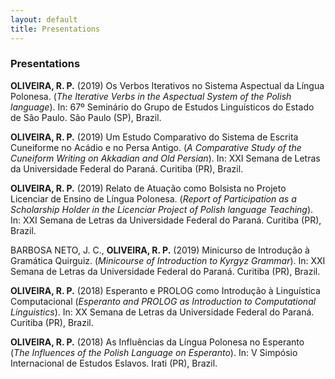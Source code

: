 ```yaml
---
layout: default
title: Presentations
---
```


### Presentations

**OLIVEIRA, R. P.** (2019) Os Verbos Iterativos no Sistema Aspectual da Língua Polonesa. (_The Iterative Verbs in the Aspectual System of the Polish language_). In: 67º Seminário do Grupo de Estudos Linguísticos do Estado de São Paulo. São Paulo (SP), Brazil.

**OLIVEIRA, R. P.** (2019) Um Estudo Comparativo do Sistema de Escrita Cuneiforme no Acádio e no Persa Antigo. (_A Comparative Study of the Cuneiform Writing on Akkadian and Old Persian_). In: XXI Semana de Letras da Universidade Federal do Paraná. Curitiba (PR), Brazil.

**OLIVEIRA, R. P.** (2019) Relato de Atuação como Bolsista no Projeto Licenciar de Ensino de Língua Polonesa. (_Report of Participation as a Scholarship Holder in the Licenciar Project of Polish language Teaching_). In: XXI Semana de Letras da Universidade Federal do Paraná. Curitiba (PR), Brazil.

BARBOSA NETO, J. C., **OLIVEIRA, R. P.** (2019) Minicurso de Introdução à Gramática Quirguiz. (_Minicourse of Introduction to Kyrgyz Grammar_). In: XXI Semana de Letras da Universidade Federal do Paraná. Curitiba (PR), Brazil.

**OLIVEIRA, R. P.** (2018) Esperanto e PROLOG como Introdução à Linguística Computacional (_Esperanto and PROLOG as Introduction to Computational Linguistics_). In: XX Semana de Letras da Universidade Federal do Paraná. Curitiba (PR), Brazil.

**OLIVEIRA, R. P.** (2018) As Influências da Língua Polonesa no Esperanto (_The Influences of the Polish Language on Esperanto_). In: V Simpósio Internacional de Estudos Eslavos. Irati (PR), Brazil.
